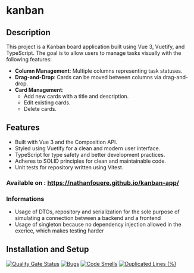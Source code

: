 # kanban

## Description

This project is a Kanban board application built using Vue 3, Vuetify, and TypeScript. The goal is to allow users to manage tasks visually with the following features:

- **Column Management**: Multiple columns representing task statuses.
- **Drag-and-Drop**: Cards can be moved between columns via drag-and-drop.
- **Card Management**:
    - Add new cards with a title and description.
    - Edit existing cards.
    - Delete cards.

## Features

- Built with Vue 3 and the Composition API.
- Styled using Vuetify for a clean and modern user interface.
- TypeScript for type safety and better development practices.
- Adheres to SOLID principles for clean and maintainable code.
- Unit tests for repository written using Vitest.

### Available on : https://nathanfouere.github.io/kanban-app/

### Informations
 - Usage of DTOs, repository and serialization for the sole purpose of simulating a connection between a backend and a frontend
 - Usage of singleton because no dependency injection allowed in the exerice, which makes testing harder

## Installation and Setup
[![Quality Gate Status](https://sonarcloud.io/api/project_badges/measure?project=NathanFouere_kanban-app&metric=alert_status&token=1b98a179617dd7dca15f19ed70f2fa253d9c29fa)](https://sonarcloud.io/summary/new_code?id=NathanFouere_kanban-app)
[![Bugs](https://sonarcloud.io/api/project_badges/measure?project=NathanFouere_kanban-app&metric=bugs&token=1b98a179617dd7dca15f19ed70f2fa253d9c29fa)](https://sonarcloud.io/summary/new_code?id=NathanFouere_kanban-app)
[![Code Smells](https://sonarcloud.io/api/project_badges/measure?project=NathanFouere_kanban-app&metric=code_smells&token=1b98a179617dd7dca15f19ed70f2fa253d9c29fa)](https://sonarcloud.io/summary/new_code?id=NathanFouere_kanban-app)
[![Duplicated Lines (%)](https://sonarcloud.io/api/project_badges/measure?project=NathanFouere_kanban-app&metric=duplicated_lines_density&token=1b98a179617dd7dca15f19ed70f2fa253d9c29fa)](https://sonarcloud.io/summary/new_code?id=NathanFouere_kanban-app)
